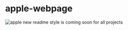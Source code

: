 # apple-webpage
![apple](https://github.com/Rishabh1662/apple-webpage/assets/130847211/79668325-784a-4dc6-9632-07159a800354)
new readme style is coming soon for all projects
